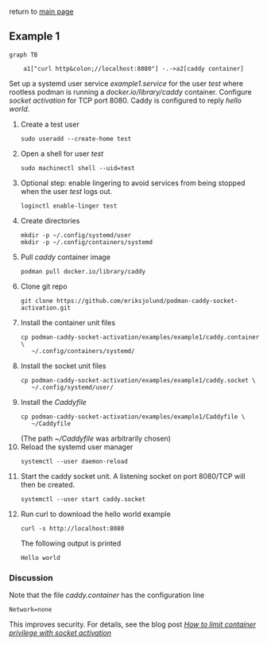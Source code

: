 return to [main page](../..)

## Example 1

``` mermaid
graph TB

    a1["curl http&colon;//localhost:8080"] -.->a2[caddy container]
```

Set up a systemd user service _example1.service_ for the user _test_ where rootless podman
is running a _docker.io/library/caddy_ container. Configure _socket activation_ for TCP port 8080.
Caddy is configured to reply _hello world_.

1. Create a test user
   ```
   sudo useradd --create-home test
   ```
1. Open a shell for user _test_
   ```
   sudo machinectl shell --uid=test
   ```
1. Optional step: enable lingering to avoid services from being stopped when
   the user _test_ logs out.
   ```
   loginctl enable-linger test
   ```
1. Create directories
   ```
   mkdir -p ~/.config/systemd/user
   mkdir -p ~/.config/containers/systemd
   ```
1. Pull _caddy_ container image
   ```
   podman pull docker.io/library/caddy
   ```
1. Clone git repo
   ```
   git clone https://github.com/eriksjolund/podman-caddy-socket-activation.git
   ```
1. Install the container unit files
   ```
   cp podman-caddy-socket-activation/examples/example1/caddy.container \
      ~/.config/containers/systemd/
   ```
1. Install the socket unit files
   ```
   cp podman-caddy-socket-activation/examples/example1/caddy.socket \
      ~/.config/systemd/user/
   ```
1. Install the _Caddyfile_
   ```
   cp podman-caddy-socket-activation/examples/example1/Caddyfile \
      ~/Caddyfile
   ```
   (The path _~/Caddyfile_ was arbitrarily chosen)
1. Reload the systemd user manager
   ```
   systemctl --user daemon-reload
   ```
1. Start the caddy socket unit. A listening socket on port 8080/TCP will
   then be created.
   ```
   systemctl --user start caddy.socket
   ```
1. Run curl to download the hello world example
   ```
   curl -s http://localhost:8080
   ```
   The following output is printed
   ```
   Hello world
   ```

### Discussion

Note that the file _caddy.container_ has the configuration line

```
Network=none
```

This improves security. For details, see the blog post
[_How to limit container privilege with socket activation_](https://www.redhat.com/sysadmin/socket-activation-podman)
